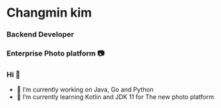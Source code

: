 # Changmin kim
### Backend Developer
### Enterprise Photo platform 📷
### Hi 👋
- 🔭 I’m currently working on Java, Go and Python
- 🌱 I’m currently learning Kotlin and JDK 11 for The new photo platform 
<!--
**changmink/changmink** is a ✨ _special_ ✨ repository because its `README.md` (this file) appears on your GitHub profile.

Here are some ideas to get you started:



- 👯 I’m looking to collaborate on ...
- 🤔 I’m looking for help with ...
- 💬 Ask me about ...
- 📫 How to reach me: ...
- 😄 Pronouns: ...
- ⚡ Fun fact: ...
-->
